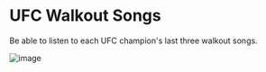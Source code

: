 # UFC Walkout Songs

Be able to listen to each UFC champion's last three walkout songs.

![image](https://i.imgur.com/cXndg0G.png)
